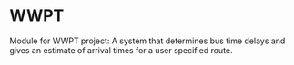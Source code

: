 # WWPT

Module for WWPT project: A system that determines bus time delays and gives an estimate of arrival times for a user specified route. 

